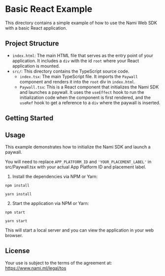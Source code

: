 # Basic React Example

This directory contains a simple example of how to use the Nami Web SDK with a basic React application.

## Project Structure

- `index.html`: The main HTML file that serves as the entry point of your application. It includes a `div` with the id `root` where your React application is mounted.
- `src/`: This directory contains the TypeScript source code.
  - `index.tsx`: The main TypeScript file. It imports the `Paywall` component and renders it into the `root` div in `index.html`.
  - `Paywall.tsx`: This is a React component that initializes the Nami SDK and launches a paywall. It uses the `useEffect` hook to run the initialization code when the component is first rendered, and the `useRef` hook to get a reference to a `div` where the paywall is inserted.

## Getting Started

## Usage

This example demonstrates how to initialize the Nami SDK and launch a paywall. 

You will need to replace `APP_PLATFORM_ID` and `'YOUR_PLACEMENT_LABEL'` in src/Paywall.tsx with your actual App Platform ID and placement label.

1. Install the dependencies via NPM or Yarn:

```
npm install
```

```
yarn install
```

2. Start the application via NPM or Yarn:

```
npm start
```

```
yarn start
```

This will start a local server and you can view the application in your web browser.

## License

Your use is subject to the terms of the agreement at: https://www.nami.ml/legal/tos
